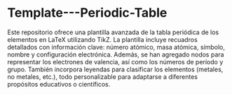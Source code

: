 # Template---Periodic-Table
Este repositorio ofrece una plantilla avanzada de la tabla periódica de los elementos en LaTeX utilizando TikZ. La plantilla incluye recuadros detallados con información clave: número atómico, masa atómica, símbolo, nombre y configuración electrónica. Además, se han agregado nodos para representar los electrones de valencia, así como los números de período y grupo. También incorpora leyendas para clasificar los elementos (metales, no metales, etc.), todo personalizable para adaptarse a diferentes propósitos educativos o científicos.
